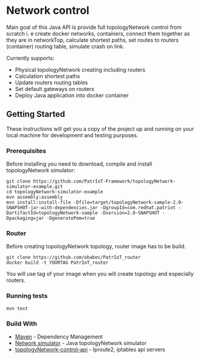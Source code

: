 # Network control

Main goal of this Java API is provide full topologyNetwork control from scratch i. e create docker
networks, containers, connect them together as they are in networkTop,
calculate shortest paths, set routes to routers (container) routing table, simulate 
crash on link.

Currently supports:

* Physical topologyNetwork creating including routers
* Calculation shortest paths
* Update routers routing tables
* Set default gateways on routers
* Deploy Java application into docker container

## Getting Started

These instructions will get you a copy of the project up
and running on your local machine for development and testing purposes.

### Prerequisites
Before installing you need to download, compile and install topologyNetwork simulator:
```
git clone https://github.com/PatrIoT-Framework/topologyNetwork-simulator-example.git
cd topologyNetwork-simulator-example
mvn assembly:assembly
mvn install:install-file -Dfile=target/topologyNetwork-sample-2.0-SNAPSHOT-jar-with-dependencies.jar -DgroupId=com.redhat.patriot -DartifactId=topologyNetwork-sample -Dversion=2.0-SNAPSHOT -Dpackaging=jar -DgeneratePom=true

```

### Router
Before creating topologyNetwork topology, router image has to be build.
```
git clone https://github.com/obabec/PatrIoT_router
docker build -t YOURTAG PatrIoT_router
```
You will use tag of your image when you will create topology and
especially routers. 


### Running tests

```
mvn test
```

### Build With

* [Maven](https://maven.apache.org/) - Dependency Management
* [Network simulator](https://github.com/PatrIoT-Framework/topologyNetwork-simulator-example) - Java topologyNetwork simulator
* [topologyNetwork-control-api](https://github.com/obabec/topologyNetwork-control-api) - Iproute2, iptables api servers

